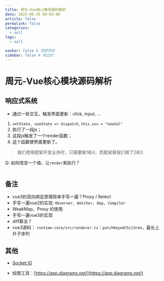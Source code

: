 ```yaml
---
title: 周元-Vue核心模块源码解析
date: 2023-06-29 00:05:00
article: false
permalink: false
categories: 
  - null
tags: 
  - null

navbar: false # 顶部导航
sidebar: false # 侧边栏
---
```



# 周元-Vue核心模块源码解析



## 响应式系统

- 通过一些交互，触发界面更新：click, input, ...
1. `setState, useState => dispatch`, `this.xxx = "newVal"`
2. 执行了一段js；
3. 这段js触发了一个render函数；
4. 这个函数使界面更新了。

> 我们使用框架开发业务时，只需要做1和4，而框架替我们做了2和3


Q: 如何改变一个值，让`render`来执行？


``` js

```





## 备注

- vue3的双向绑定原理简单手写一遍？Proxy / Relect
- 手写一遍vue2的实现: `Observer, Watcher, Dep, Compiler`
- WeakMap、Proxy 的使用
- 手写一遍vue3的实现
- diff算法？
 - vue3源码：
    `runtime-core/src/renderer.ts`：`patchKeyedChildren`，最长上升子序列



## 其他

- [Socket.IO](https://socket.io/docs/v4/client-api/)

- 绘图工具：[https://app.diagrams.net/](https://app.diagrams.net/)

